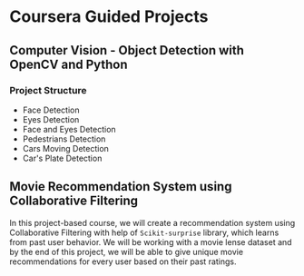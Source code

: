 # **Coursera Guided Projects**

## Computer Vision - Object Detection with OpenCV and Python

### **Project Structure**
- Face Detection
- Eyes Detection
- Face and Eyes Detection
- Pedestrians Detection
- Cars Moving Detection
- Car's Plate Detection

## Movie Recommendation System using Collaborative Filtering
In this project-based course, we will create a recommendation system using Collaborative Filtering with help of `Scikit-surprise` library, which learns from past user behavior. We will be working with a movie lense dataset and by the end of this project, we will be able to give unique movie recommendations for every user based on their past ratings.




